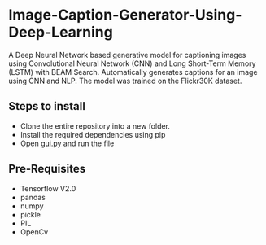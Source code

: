 # Image-Caption-Generator-Using-Deep-Learning
<p> A Deep Neural Network based generative model for captioning images using Convolutional Neural Network (CNN) and Long Short-Term Memory (LSTM) with BEAM Search. Automatically generates captions for an image using CNN and NLP. The model was trained on the Flickr30K dataset.</p>

<h2>Steps to install</h2>
<ul>
  <li>Clone the entire repository into a new folder.</li>
  <li>Install the required dependencies using pip</li>
  <li>Open <a href="gui.py">gui.py</a> and run the file</li>
</ul>

<h2> Pre-Requisites</h2>
<ul>
  <li>Tensorflow V2.0</li>
  <li>pandas</li>
  <li>numpy</li>
  <li>pickle</li>
  <li>PIL</li>
  <li>OpenCv</li>
</ul>

